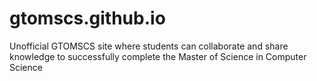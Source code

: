 gtomscs.github.io
=================

Unofficial GTOMSCS site where students can collaborate and share knowledge to successfully complete the Master of Science in Computer Science

